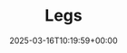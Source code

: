 ---
title: 1. Legs
id: 3b3765d3-7671-404d-b97e-92032e22441a
date: 2025-03-16T10:19:59+00:00
tags: []
type: 'hevy'
totalWeightInKg: 13,511kg
duration: 46 min
# Disable SEO for this post
outputs: ["HTML"]
robots: "noindex, nofollow"
---